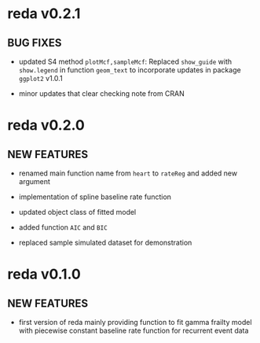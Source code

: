 # reda v0.2.1

## BUG FIXES

* updated S4 method `plotMcf,sampleMcf`: Replaced `show_guide` with `show.legend` in
function `geom_text` to incorporate updates in package `ggplot2` v1.0.1

* minor updates that clear checking note from CRAN


# reda v0.2.0

## NEW FEATURES

* renamed main function name from `heart` to `rateReg` and added new argument

* implementation of spline baseline rate function

* updated object class of fitted model

* added function `AIC` and `BIC`

* replaced sample simulated dataset for demonstration 


# reda v0.1.0

## NEW FEATURES

* first version of reda mainly providing function to fit gamma frailty
  model with piecewise constant baseline rate function for recurrent event data


